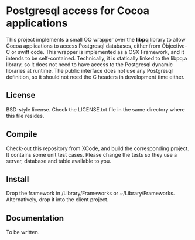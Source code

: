 # Postgresql access for Cocoa applications

This project implements a small OO wrapper over the **libpq** library to allow Cocoa applications to access Postgresql databases, 
either from Objective-C or swift code. This wrapper is implemented as a OSX Framework, and it intends to be self-contained. Technically, 
it is statically linked to the libpq.a library, so it does not need to have access to the Postgresql dynamic libraries at runtime. The
public interface does not use any Postgresql definition, so it should not need the C headers in development time either.

## License

BSD-style license. Check the LICENSE.txt file in the same directory where this file resides.

## Compile

Check-out this repository from XCode, and build the corresponding project. It contains some unit test cases. Please change the tests so
they use a server, database and table available to you.

## Install

Drop the framework in /Library/Frameworks or ~/Library/Frameworks. Alternatively, drop it into the client project.

## Documentation

To be written.



